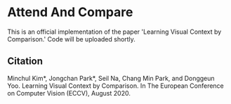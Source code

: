 # Attend And Compare
This is an official implementation of the paper 'Learning Visual Context by Comparison.'
Code will be uploaded shortly.

## Citation
Minchul Kim*, Jongchan Park*, Seil Na, Chang Min Park, and Donggeun Yoo. Learning Visual Context by Comparison. In The European Conference on Computer Vision (ECCV), August 2020. 

